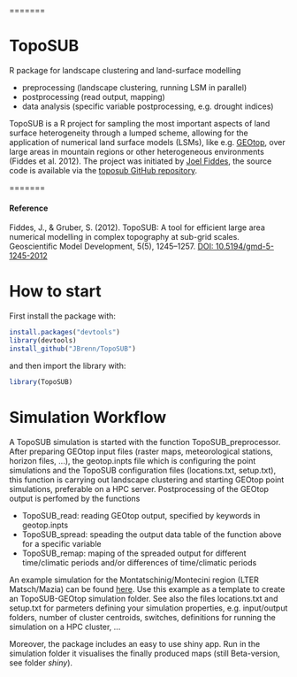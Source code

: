 
=======
# TopoSUB
R package for landscape clustering and land-surface modelling
* preprocessing (landscape clustering, running LSM in parallel)
* postprocessing (read output, mapping)
* data analysis (specific variable postprocessing, e.g. drought indices)


TopoSUB is a R project for sampling the most important  aspects of land surface heterogeneity through a lumped scheme, allowing for the application of numerical land surface models (LSMs), like e.g. [GEOtop](https://github.com/geotopmodel), over large areas in mountain regions or other heterogeneous environments (Fiddes et al. 2012). The project was initiated by [Joel Fiddes](http://www.wsl.ch/info/mitarbeitende/suche/index_EN/?search_name=Joel%20Caduff-Fiddes), the source code is available via the [toposub GitHub repository](https://github.com/joelfiddes/toposub).

=======

#### Reference
Fiddes, J., & Gruber, S. (2012). TopoSUB: A tool for efficient large area numerical modelling in complex topography at sub-grid scales. Geoscientific Model Development, 5(5), 1245–1257. [DOI: 10.5194/gmd-5-1245-2012](http://doi.org/10.5194/gmd-5-1245-2012)

# How to start

First install the package with:

```R
install.packages("devtools")
library(devtools)
install_github("JBrenn/TopoSUB")
```

and then import the library with:

```R
library(TopoSUB)
```

# Simulation Workflow

A TopoSUB simulation is started with the function TopoSUB_preprocessor. After preparing GEOtop input files (raster maps, meteorological stations, horizon files, ...), the geotop.inpts file which is configuring the point simulations and the TopoSUB configuration files (locations.txt, setup.txt), this function is carrying out landscape clustering and starting GEOtop point simulations, preferable on a HPC server. Postprocessing of the GEOtop output is perfomed by the functions

* TopoSUB_read: reading GEOtop output, specified by keywords in geotop.inpts
* TopoSUB_spread: speading the output data table of the function above for a specific variable
* TopoSUB_remap: maping of the spreaded output for different time/climatic periods and/or differences of time/climatic periods

An example simulation for the Montatschinig/Montecini region (LTER Matsch/Mazia) can be found [here](). Use this example as a template to create an TopoSUB-GEOtop simulation folder. See also the files locations.txt and setup.txt for parmeters defining your simulation properties, e.g. input/output folders, number of cluster centroids, switches, definitions for running the simulation on a HPC cluster, ...

Moreover, the package includes an easy to use shiny app. Run in the simulation folder it visualises the finally produced maps (still Beta-version, see folder _shiny_).
